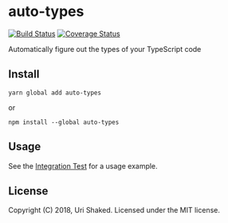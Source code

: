 # auto-types

[![Build Status](https://travis-ci.org/urish/auto-types.png?branch=master)](https://travis-ci.org/urish/auto-types)
[![Coverage Status](https://coveralls.io/repos/github/urish/auto-types/badge.svg?branch=master)](https://coveralls.io/github/urish/auto-types?branch=master)

Automatically figure out the types of your TypeScript code

## Install

    yarn global add auto-types

or

    npm install --global auto-types

## Usage

See the [Integration Test](src/integration.spec.ts) for a usage example.

## License

Copyright (C) 2018, Uri Shaked. Licensed under the MIT license.
